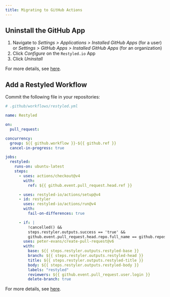 ```yaml
---
title: Migrating to GitHub Actions
---
```


## Uninstall the GitHub App

1. Navigate to _Settings > Applications > Installed GitHub Apps_ (for a user) or
   _Settings > GitHub Apps > Installed GitHub Apps_ (for an organization)
1. Click _Configure_ on the `Restyled.io` App
1. Click _Uninstall_

For more details, see [here](https://docs.github.com/en/apps/using-github-apps/reviewing-and-modifying-installed-github-apps#navigating-to-the-github-app-you-want-to-review-or-modify).

## Add a Restyled Workflow

Commit the following file in your repositories:

```yaml
# .github/workflows/restyled.yml

name: Restyled

on:
  pull_request:

concurrency:
  group: ${{ github.workflow }}-${{ github.ref }}
  cancel-in-progress: true

jobs:
  restyled:
    runs-on: ubuntu-latest
    steps:
      - uses: actions/checkout@v4
        with:
          ref: ${{ github.event.pull_request.head.ref }}

      - uses: restyled-io/actions/setup@v4
      - id: restyler
        uses: restyled-io/actions/run@v4
        with:
          fail-on-differences: true

      - if: |
          !cancelled() &&
          steps.restyler.outputs.success == 'true' &&
          github.event.pull_request.head.repo.full_name == github.repository
        uses: peter-evans/create-pull-request@v6
        with:
          base: ${{ steps.restyler.outputs.restyled-base }}
          branch: ${{ steps.restyler.outputs.restyled-head }}
          title: ${{ steps.restyler.outputs.restyled-title }}
          body: ${{ steps.restyler.outputs.restyled-body }}
          labels: "restyled"
          reviewers: ${{ github.event.pull_request.user.login }}
          delete-branch: true
```

For more details, see [here](https://github.com/restyled-io/actions#readme).
